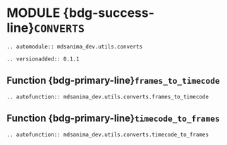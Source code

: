 # MODULE {bdg-success-line}`CONVERTS`

```{eval-rst}
.. automodule:: mdsanima_dev.utils.converts
```

```{eval-rst}
.. versionadded:: 0.1.1
```

## Function {bdg-primary-line}`frames_to_timecode`

```{eval-rst}
.. autofunction:: mdsanima_dev.utils.converts.frames_to_timecode
```

## Function {bdg-primary-line}`timecode_to_frames`

```{eval-rst}
.. autofunction:: mdsanima_dev.utils.converts.timecode_to_frames
```

